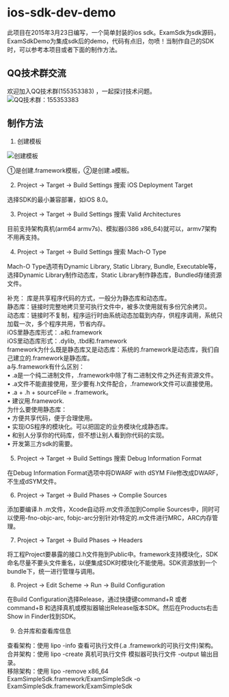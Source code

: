 # ios-sdk-dev-demo

此项目在2015年3月23日编写，一个简单封装的ios sdk。ExamSdk为sdk源码，ExamSdkDemo为集成sdk后的demo，代码有点旧，勿喷！当制作自己的SDK时，可以参考本项目或者下面的制作方法。

## QQ技术群交流

欢迎加入QQ技术群(155353383) ，一起探讨技术问题。<br>
![QQ技术群：155353383](https://github.com/dgynfi/ios-sdk-dev-demo/raw/master/images/qq155353383.jpg)

## 制作方法

1. 创建模板

![创建模板](https://github.com/dgynfi/ios-sdk-dev-demo/raw/master/images/lib-create.png)

①是创建.framework模板，②是创建.a模板。

2. Project -> Target -> Build Settings 搜索 iOS Deployment Target

选择SDK的最小兼容部署，如iOS 8.0。

3. Project -> Target -> Build Settings 搜索 Valid Architectures

目前支持架构真机(arm64 armv7s)、模拟器(i386 x86_64)就可以，armv7架构不用再支持。

4. Project -> Target -> Build Settings 搜索 Mach-O Type

Mach-O Type选项有Dynamic Library, Static Library, Bundle, Executable等，选择Dynamic Library制作动态库，Static Library制作静态库，Bundled存储资源文件。

补充：
库是共享程序代码的方式，一般分为静态库和动态库。<br>
静态库：链接时完整地拷贝至可执行文件中，被多次使用就有多份冗余拷贝。<br>
动态库：链接时不复制，程序运行时由系统动态加载到内存，供程序调用，系统只加载一次，多个程序共用，节省内存。 <br>
iOS里静态库形式：.a和.framework <br>
iOS里动态库形式：.dylib, .tbd和.framework <br>
framework为什么既是静态库又是动态库：系统的.framework是动态库，我们自己建立的.framework是静态库。<br>
a与.framework有什么区别： <br>
•    .a是一个纯二进制文件，.framework中除了有二进制文件之外还有资源文件。<br>
•    .a文件不能直接使用，至少要有.h文件配合，.framework文件可以直接使用。<br>
•    .a + .h + sourceFile = .framework。<br>
•    建议用.framework. <br>
为什么要使用静态库： <br>
•    方便共享代码，便于合理使用。<br>
•    实现iOS程序的模块化。可以把固定的业务模块化成静态库。<br>
•    和别人分享你的代码库，但不想让别人看到你代码的实现。 <br>
•    开发第三方sdk的需要。 <br>

5. Project -> Target -> Build Settings 搜索 Debug Information Format

在Debug Information Format选项中将DWARF with dSYM File修改成DWARF，不生成dSYM文件。

6. Project -> Target -> Build Phases -> Complie Sources

添加要编译.h .m文件，Xcode自动将.m文件添加到Complie Sources中，同时可以使用-fno-objc-arc, fobjc-arc分别针对r特定的.m文件进行MRC，ARC内存管理。

7. Project -> Target -> Build Phases -> Headers

将工程Project要暴露的接口.h文件拖到Public中。framework支持模块化，SDK命名尽量不要头文件重名，以便集成SDK时模块化不能使用。SDK资源放到一个bundle下，统一进行管理与调用。

8. Project -> Edit Scheme -> Run -> Build Configuration

在Build Configuration选择Release，通过快捷键command+R 或者 command+B 和选择真机或模拟器输出Release版本SDK。然后在Products右击Show in Finder找到SDK。

9. 合并库和查看库信息

查看架构：使用 lipo -info 查看可执行文件(.a .framework的可执行文件)架构。<br>
合并架构：使用 lipo -create 真机可执行文件 模拟器可执行文件 -output 输出目录。<br>
移除架构：使用 lipo -remove x86_64 ExamSimpleSdk.framework/ExamSimpleSdk -o ExamSimpleSdk.framework/ExamSimpleSdk

